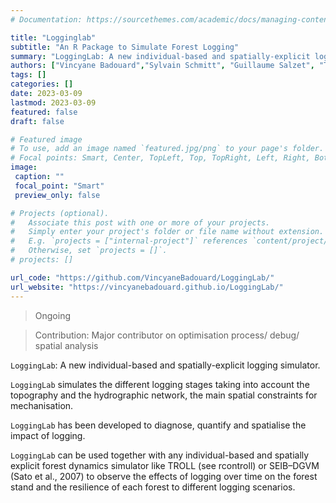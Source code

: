 ```yaml
---
# Documentation: https://sourcethemes.com/academic/docs/managing-content/

title: "Logginglab"
subtitle: "An R Package to Simulate Forest Logging"
summary: "LoggingLab: A new individual-based and spatially-explicit logging simulator."
authors: ["Vincyane Badouard","Sylvain Schmitt", "Guillaume Salzet", "Thomas Gacquiere", "Geraldine Derroire"]
tags: []
categories: []
date: 2023-03-09
lastmod: 2023-03-09
featured: false
draft: false

# Featured image
# To use, add an image named `featured.jpg/png` to your page's folder.
# Focal points: Smart, Center, TopLeft, Top, TopRight, Left, Right, BottomLeft, Bottom, BottomRight.
image:
 caption: ""
 focal_point: "Smart"
 preview_only: false

# Projects (optional).
#   Associate this post with one or more of your projects.
#   Simply enter your project's folder or file name without extension.
#   E.g. `projects = ["internal-project"]` references `content/project/deep-learning/index.md`.
#   Otherwise, set `projects = []`.
# projects: []

url_code: "https://github.com/VincyaneBadouard/LoggingLab/"
url_website: "https://vincyanebadouard.github.io/LoggingLab/"
---
```


> Ongoing

> Contribution: Major contributor on optimisation process/ debug/ spatial analysis

`LoggingLab`: A new individual-based and spatially-explicit logging simulator. 

`LoggingLab` simulates the different logging stages taking into account the topography and the hydrographic network, the main spatial constraints for mechanisation.

`LoggingLab` has been developed to diagnose, quantify and spatialise the impact of logging. 

`LoggingLab` can be used together with any individual-based and spatially explicit forest dynamics simulator like TROLL (see rcontroll) or SEIB–DGVM (Sato et al., 2007) to observe the effects of logging over time on the forest stand and the resilience of each forest to different logging scenarios.


